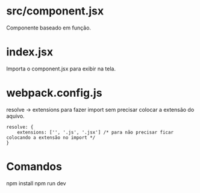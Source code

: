 # src/component.jsx
Componente baseado em função.



# index.jsx
Importa o component.jsx para exibir na tela.



# webpack.config.js
resolve -> extensions para fazer import sem precisar colocar a extensão do aquivo.

```
resolve: {
    extensions: ['', '.js', '.jsx'] /* para não precisar ficar colocando a extensão no import */
}
```


# Comandos
npm install
npm run dev